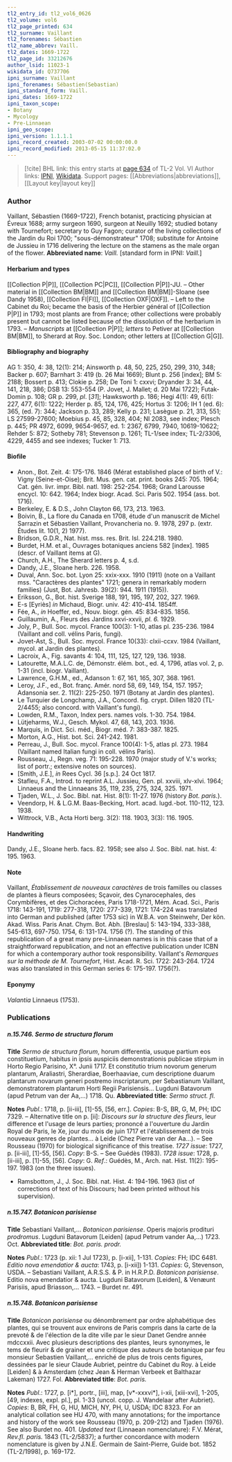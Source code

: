 ```yaml
---
tl2_entry_id: tl2_vol6_0626
tl2_volume: vol6
tl2_page_printed: 634
tl2_surname: Vaillant
tl2_forenames: Sébastien
tl2_name_abbrev: Vaill.
tl2_dates: 1669-1722
tl2_page_id: 33212676
author_lsid: 11023-1
wikidata_id: Q737706
ipni_surname: Vaillant
ipni_forenames: Sébastien(Sebastian)
ipni_standard_form: Vaill.
ipni_dates: 1669-1722
ipni_taxon_scope: 
- Botany
- Mycology
- Pre-Linnaean
ipni_geo_scope: 
ipni_version: 1.1.1.1
ipni_record_created: 2003-07-02 00:00:00.0
ipni_record_modified: 2013-05-15 11:37:02.0
---
```


> [!cite] BHL link: this entry starts at [page 634](https://www.biodiversitylibrary.org/page/33212676) of TL-2 Vol. VI
> Author links: [IPNI](https://www.ipni.org/a/11023-1), [Wikidata](https://www.wikidata.org/wiki/Q737706). Support pages: [[Abbreviations|abbreviations]], [[Layout key|layout key]]

### Author

Vaillant, Sébastien (1669-1722), French botanist, practicing physician at Évreux 1688; army surgeon 1690, surgeon at Neuilly 1692; studied botany with Tournefort; secretary to Guy Fagon; curator of the living collections of the Jardin du Roi 1700; "sous-démonstrateur" 1708; substitute for Antoine de Jussieu in 1716 delivering the lecture on the stamens as the male organ of the flower. 
**Abbreviated name**: *Vaill.* \[standard form in IPNI: *Vaill.*\]

#### Herbarium and types

[[Collection P|P]], [[Collection PC|PC]], [[Collection P|P]]-JU. – Other material in [[Collection BM|BM]] and [[Collection BM|BM]]-Sloane (see Dandy 1958), [[Collection FI|FI]], [[Collection OXF|OXF]]. – Left to the Cabinet du Roi; became the basis of the Herbier général of [[Collection P|P]] in 1793; most plants are from France; other collections were probably present but cannot be listed because of the dissolution of the herbarium in 1793. – *Manuscripts* at [[Collection P|P]]; *letters* to Petiver at [[Collection BM|BM]], to Sherard at Roy. Soc. London; other letters at [[Collection G|G]].

#### Bibliography and biography

AG 1: 350, 4: 38, 12(1): 214; Ainsworth p. 48, 50, 225, 250, 299, 310, 348; Backer p. 607; Barnhart 3: 419 (b. 26 Mai 1669); Blunt p. 256 \[index\]; BM 5: 2188; Bossert p. 413; Clokie p. 258; De Toni 1: cxxvi; Dryander 3: 34, 44, 141, 218, 386; DSB 13: 553-554 (P. Jovet, J. Mallet; d. 20 Mai 1722); Futak-Domin p. 108; GR p. 299, *pl*. \[*31*\]; Hawksworth p. 186; Hegi 4(1): 49, 6(1): 227, 477, 6(1): 1222; Herder p. 85, 124, 176, 425; Hortus 3: 1206; IH 1 (ed. 6): 365, (ed. 7): 344; Jackson p. 33, 289; Kelly p. 231; Lasègue p. 21, 313, 551; LS 27599-27600; Moebius p. 45, 85, 328, 404; NI 2083, see index; Plesch p. 445; PR 4972, 6099, 9654-9657, ed. 1: 2367, 6799, 7940, 10619-10622; Rehder 5: 872; Sotheby 781; Stevenson p. 1261; TL-1/see index; TL-2/3306, 4229, 4455 and see indexes; Tucker 1: 713.

#### Biofile

- Anon., Bot. Zeit. 4: 175-176. 1846 (Mérat established place of birth of V.: Vigny (Seine-et-Oise); Brit. Mus. gen. cat. print. books 245: 705. 1964; Cat. gén. livr. impr. Bibl. natl. 198: 252-254. 1968; Grand Larousse encycl. 10: 642. 1964; Index biogr. Acad. Sci. Paris 502. 1954 (ass. bot. 1716).
- Berkeley, E. & D.S., John Clayton 66, 173, 213. 1963.
- Boivin, B., La flore du Canada en 1708, étude d'un manuscrit de Michel Sarrazin et Sébastien Vaillant, Provancheria no. 9. 1978, 297 p. (extr. Études lit. 10(1, 2) 1977).
- Bridson, G.D.R., Nat. hist. mss. res. Brit. Isl. 224.218. 1980.
- Burdet, H.M. et al., Ouvrages botaniques anciens 582 \[index\]. 1985 (descr. of Vaillant items at G).
- Church, A.H., The Sherard letters p. 4, s.d.
- Dandy, J.E., Sloane herb. 226. 1958.
- Duval, Ann. Soc. bot. Lyon 25: xxix-xxx. 1910 (1911) (note on a Vaillant mss. "Caractères des plantes" 1721; genera in remarkably modern families) (Just, Bot. Jahresb. 39(2): 944. 1911 (1915)).
- Eriksson, G., Bot. hist. Sverige 188, 191, 195, 197, 202, 327. 1969.
- E-s \[Eyriès\] *in* Michaud, Biogr. univ. 42: 410-414. 1854ff.
- Fée, A., *in* Hoeffer, ed., Nouv. biogr. gén. 45: 834-835. 1856.
- Guillaumin, A., Fleurs des Jardins xxvi-xxvii, *pl. 6.* 1929.
- Joly, P., Bull. Soc. mycol. France 100(3): 1-10, atlas pl. 235-236. 1984 (Vaillant and coll. vélins Paris, fungi).
- Jovet-Ast, S., Bull. Soc. mycol. France 10(33): clxii-ccxv. 1984 (Vaillant, mycol. at Jardin des plantes).
- Lacroix, A., Fig. savants 4: 104, 111, 125, 127, 129, 136. 1938.
- Latourette, M.A.L.C. de, Démonstr. élém. bot., ed. 4, 1796, atlas vol. 2, p. 1-31 (incl. biogr. Vaillant).
- Lawrence, G.H.M., ed., Adanson 1: 67, 161, 165, 307, 368. 1961.
- Leroy, J.F., ed., Bot. franç. Amér. nord 58, 69, 149, 154, 157. 1957; Adansonia ser. 2. 11(2): 225-250. 1971 (Botany at Jardin des plantes).
- Le Turquier de Longchamp, J.A., Concord. fig. crypt. Dillen 1820 (TL-2/4455; also concord. with Vaillant's fungi).
- Lowden, R.M., Taxon, Index pers. names vols. 1-30. 754. 1984.
- Lütjeharms, W.J., Gesch. Mykol. 47, 68, 143, 203. 1936.
- Marquis, in Dict. Sci. méd., Biogr. méd. 7: 383-387. 1825.
- Morton, A.G., Hist. bot. Sci. 241-242. 1981.
- Perreau, J., Bull. Soc. mycol. France 100(4): 1-5, atlas pl. 273. 1984 (Vaillant named Italian fungi in coll. vélins Paris).
- Rousseau, J., Regn. veg. 71: 195-228. 1970 (major study of V.'s works; list of portr.; extensive notes on sources).
- \[Smith, J.E.\], *in* Rees Cycl. 36 \[s.p.\]. 24 Oct 1817.
- Stafleu, F.A., Introd. to reprint A.L. Jussieu, Gen. pl. xxviii, xlv-xlvi. 1964; Linnaeus and the Linnaeans 35, 119, 235, 275, 324, 325. 1971.
- Tjaden, W.L., J. Soc. Bibl. nat. Hist. 8(1): 11-27. 1976 (history *Bot. paris.*).
- Veendorp, H. & L.G.M. Baas-Becking, Hort. acad. lugd.-bot. 110-112, 123. 1938.
- Wittrock, V.B., Acta Horti berg. 3(2): 118. 1903, 3(3): 116. 1905.

#### Handwriting

Dandy, J.E., Sloane herb. facs. 82. 1958; see also J. Soc. Bibl. nat. hist. 4: 195. 1963.

#### Note

Vaillant, *Établissement de nouveaux caractères* de trois familles ou classes de plantes à fleurs composées; Sçavoir, des Cynarocephales, des Corymbifères, et des Cichoracées, Paris 1718-1721, Mém. Acad. Sci., Paris 1718: 143-191, 1719: 277-318, 1720: 277-339, 1721: 174-224 was translated into German and published (after 1753 sic) in W.B.A. von Steinwehr, Der kön. Akad. Wiss. Paris Anat. Chym. Bot. Abh. \[Breslau\] 5: 143-194, 333-388, 545-613, 697-750. 1754, 6: 131-174. 1756 (?). The standing of this republication of a great many pre-Linnaean names is in this case that of a straightforward republication, and not an effective publication under ICBN for which a contemporary author took responsibility. Vaillant's *Remarques sur la méthode de M. Tournefort*, Hist. Acad. R. Sci. 1722: 243-264. 1724 was also translated in this German series 6: 175-197. 1756(?).

#### Eponymy

*Valantia* Linnaeus (1753).

### Publications

##### n.15.746. Sermo de structura florum

**Title**
*Sermo de structura florum*, horum differentia, usuque partium eos constituetium, habitus in ipsis auspiciis demonstrationis publicae stirpium in Horto Regio Parisino, X°. Junii 1717. Et constitutio trium novorum generum plantarum, Araliastri, Sherardiae, Boerhaaviae, cum descriptione duarum plantarum novarum generi postremo inscriptarum, per Sebastianum Vaillant, demonstratorem plantarum Horti Regii Parisiensis... Lugduni Batavorum (apud Petrum van der Aa,...) 1718. Qu.
**Abbreviated title**: *Sermo struct. fl.*

**Notes**
*Publ*.: 1718, p. \[ii-iii\], \[1\]-55, \[56, err.\]. *Copies*: B-S, BR, G, M, PH; IDC 7329. – Alternative title on p. \[ii\]: *Discours sur la structure des fleurs*, leur difference et l'usage de leurs parties; prononcé a l'ouverture du Jardin Royal de Paris, le Xe, jour du mois de juin 1717 et l'établissement de trois nouveaux genres de plantes... à Leide (Chez Pierre van der Aa...). – See Rousseau (1970) for biological significance of this treatise.
*1727 issue*: 1727, p. \[ii-iii\], \[1\]-55, \[56\]. *Copy*: B-S. – See Guédès (1983).
*1728 issue*: 1728, p. \[ii-iii\], p. \[1\]-55, \[56\]. *Copy*: G.
*Ref*.: Guédès, M., Arch. nat. Hist. 11(2): 195-197. 1983 (on the three issues).
- Ramsbottom, J., J. Soc. Bibl. nat. Hist. 4: 194-196. 1963 (list of corrections of text of his Discours; had been printed without his supervision).

##### n.15.747. Botanicon parisiense

**Title**
Sebastiani Vaillant,... *Botanicon parisiense*. Operis majoris prodituri *prodromus*. Lugduni Batavorum \[Leiden\] (apud Petrum vander Aa,...) 1723. Oct.
**Abbreviated title**: *Bot. paris. prodr.*

**Notes**
*Publ*.: 1723 (p. xii: 1 Jul 1723), p. \[i-xii\], 1-131. *Copies*: FH; IDC 6481.
*Editio nova emendatior & aucta*: 1743, p. \[i-xii\]) 1-131. *Copies*: G, Stevenson, USDA. – Sebastiani Vaillant, A.R.S.S. & P. in H.R.P.D. *Botanicon parisiense*. Editio nova emendatior & aucta. Lugduni Batavorum \[Leiden\], & Venæunt Parisiis, apud Briasson,... 1743. – Burdet nr. 491.

##### n.15.748. Botanicon parisiense

**Title**
*Botanicon parisiense* ou dénombrement par ordre alphabétique des plantes, qui se trouvent aux environs de Paris compris dans la carte de la prevoté & de l'élection de la dite ville par le sieur Danet Gendre année mdccxxii. Avec plusieurs descriptions des plantes, leurs synonymes, le tems de fleurir & de grainer et une critique des auteurs de botanique par feu monsieur Sebastien Vaillant,... enriché de plus de trois cents figures, dessinées par le sieur Claude Aubriet, peintre du Cabinet du Roy. à Leide \[Leiden\] & à Amsterdam (chez Jean & Herman Verbeek et Balthazar Lakeman) 1727. Fol.
**Abbreviated title**: *Bot. paris.*

**Notes**
*Publ*.: 1727, p. \[i\*\], portr., \[iii\], map, \[v\*-xxxvi\*\], i-xii, \[xiii-xvi\], 1-205, \[49, indexes, expl. pl.\], pl. 1-33 (uncol. copp. J. Wandelaar after Aubriet). *Copies*: B, BR, FH, G, HU, MICH, NY, PH, U, USDA; IDC 8323. For an analytical collation see HU 470, with many annotations; for the importance and history of the work see Rousseau (1970, p. 209-212) and Tjaden (1976). See also Burdet no. 401.
*Updated text* (Linnaean nomenclature): F.V. Mérat, *Rev.fl. paris.* 1843 (TL-2/5837); a further concordance with modern nomenclature is given by J.N.E. Germain de Saint-Pierre, Guide bot. 1852 (TL-2/1998), p. 169-172.

